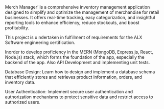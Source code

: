 Merch Manager’ is a comprehensive inventory management application
designed to simplify and optimize the management of merchandise for 
retail businesses. It offers real-time tracking, easy categorization, 
and insightful reporting tools to enhance efficiency, reduce stockouts, 
and boost profitability.

This project is u ndertaken in fulfillment of requirements for the ALX Software engineering certification.

Inorder to develop proficiency in the MERN (MongoDB, Express.js, React, Node.js) stack, which forms the foundation of the app, especially the backend of the app. Also API Development and implementing unit tests.

Database Design: Learn how to design and implement a database schema that efficiently stores and retrieves product information, orders, and inventory data.

User Authentication: Implement secure user authentication and authorization mechanisms to protect sensitive data and restrict access to authorized users.



